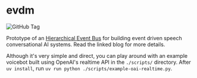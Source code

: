 # evdm

![GitHub Tag](https://img.shields.io/github/v/tag/lepisma/evdm)

Prototype of an [Hierarchical Event
Bus](https://lepisma.xyz/2024/08/01/hierarchical-event-bus-for-spoken-conversational-systems/index.html)
for building event driven speech conversational AI systems. Read the linked blog
for more details.

Although it's very simple and direct, you can play around with an example
voicebot built using OpenAI's realtime API in the `./scripts/` directory. After
`uv install`, run `uv run python ./scripts/example-oai-realtime.py`.
